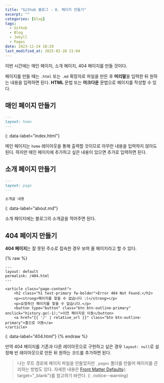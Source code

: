 ```yaml
---
title: "Github 블로그 - 8. 페이지 만들기"
excerpt: ""
categories: [blog]
tags:
  - Github
  - Blog
  - Jekyll
  - Pages
date: 2023-11-24 18:29
last_modified_at: 2025-02-28 21:04
---
```


이번 시간에는 매인 페이지, 소개 페이지, 404 페이지를 만들 것이다.

페이지를 만들 때는 `.html` 또는 `.md` 확장자로 파일을 만든 후 **머리말**을 입력한 뒤 원하는 내용을 입력하면 된다. **HTML** 문법 또는 **마크다운** 문법으로 페이지를 작성할 수 있다.

## 매인 페이지 만들기

```markdown
---
layout: home
---
```
{: data-label="index.html"}

메인 페이지는 `home` 레이아웃을 통해 출력할 것이므로 아무런 내용을 입력하지 않아도 된다. 하지만 매인 페이지에 추가하고 싶은 내용이 있으면 추가로 입력하면 된다.

## 소개 페이지 만들기

```markdown
---
layout: page
---

소개글 내용
```
{: data-label="about.md"}

소개 페이지에는 블로그의 소개글을 적어주면 된다.

## 404 페이지 만들기

**404 페이지**는 잘 못된 주소로 접속한 경우 보여 줄 페이지라고 할 수 있다.

{% raw %}
```liquid
---
layout: default
permalink: /404.html
---

<article class="page-content">
	<h2 class="h1 text-primary fw-bolder">Error 404 Not Found.</h2>
	<p><strong>페이지를 찾을 수 없습니다 :(</strong></p>
	<p>요청하신 페이지를 찾을 수 없습니다.</p>
	<button type="button" class="btn btn-outline-primary" onclick="history.go(-1);">이전 페이지로 이동</button>
	<a href="{{ '/' | relative_url }}" class="btn btn-outline-primary">홈으로 이동</a>
</article>
```
{: data-label="404.html"}
{% endraw %}

만약 404 페이지를 기존과 다른 레이아웃으로 구현하고 싶은 경우 `layout: null`로 설정해 빈 레이아웃으로 만든 뒤 원하는 코드를 추가하면 된다.

> 나는 루트 경로에 페이지 파일을 만들었지만 `_pages` 폴더를 만들어 페이지를 관리하는 방법도 있다. 자세한 내용은 [Front Matter Defaults](https://jekyllrb.com/docs/configuration/front-matter-defaults/){: target="_blank"}를 참고하기 바란다.
{: .notice--warning}
